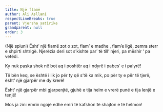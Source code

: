 ```yaml
---
title: Një flamë
author: Ali Asllani
respectLineBreaks: true
parent: Vjersha satirike
grandparent: null
order: 3
---
```


(Një spiuni)
Ësht’ një flamë zot o zot,
flam’ e madhe , flam’e ligë,
zemra sterr e shpirti shtrigë.
Njerëzia deri sot
s’kishte par’ të till’ njeri,
pa mëshir ‘ pa vetëdi.
 
Ky nuk paska shok në bot
aq i poshtër aq i ndyrë
i pabes’ e i palyrë!
 
Të bën keq, se është i lik
jo për ty që s’të ka mik,
po për ty e për të tjerë,
ësht’ një gjarpër me dy krerë!
 
Ësht’ një gjarpër mbi gjarpenjtë,
gjuhë e tija helm e vrerë
punë e tija lenjë e tenjë!
 
Mos ja zini emrin ngojë
edhe emri të kafshon
të shajton e të helmon!